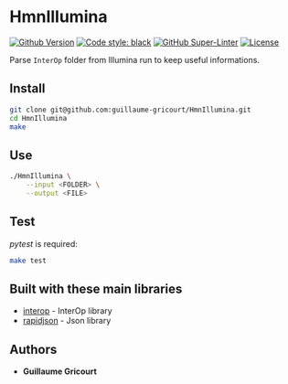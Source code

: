 # HmnIllumina

[![Github Version](https://img.shields.io/github/v/release/guillaume-gricourt/HmnIllumina?display_name=tag&sort=semver)](version)
[![Code style: black](https://img.shields.io/badge/code%20style-black-000000.svg)](https://github.com/psf/black) [![GitHub Super-Linter](https://github.com/guillaume-gricourt/HmnIllumina/workflows/Tests/badge.svg)](https://github.com/marketplace/actions/super-linter)
[![License](https://img.shields.io/github/license/guillaume-gricourt/HmnIllumina)](license)

Parse `InterOp` folder from Illumina run to keep useful informations.

## Install

```sh
git clone git@github.com:guillaume-gricourt/HmnIllumina.git
cd HmnIllumina
make
```


## Use

```sh
./HmnIllumina \
    --input	<FOLDER> \
    --output <FILE>
```

## Test

*pytest* is required:
```sh
make test
```

## Built with these main libraries

* [interop](https://github.com/illumina/interop) - InterOp library
* [rapidjson](https://github.com/tencent/rapidjson) - Json library

## Authors

* **Guillaume Gricourt**
